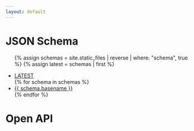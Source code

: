 ```yaml
---
layout: default
---
```


# JSON Schema
<ul>

{% assign schemas = site.static_files | reverse | where: "schema", true %}
{% assign latest = schemas | first %}
<li><a href="{{ latest.path | prepend: site.baseurl }}">LATEST</a></li>
{% for schema in schemas %}
    <li><a href="{{ schema.path | prepend: site.baseurl }}">{{ schema.basename }}</a></li>
{% endfor %}

</ul>

# Open API
<ul>

</ul>
